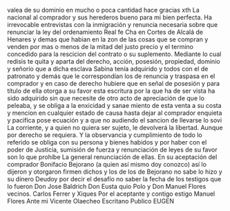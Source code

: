 valea de su dominio en mucho o poca cantidad hace gracias xth
La nacional al comprador y sus herederos bueno para mi bien perfecta. Ha irrevocable entrevistas con la inmigración y renuncia necesaria sobre que renunciar la ley del ordenamiento Real fe
Cha en Cortes de Alcalá de Henares y demas que habian en la zon de las cosas que se compran y venden por mas o menos de la mitad del justo precio y el termino concedido para la rescicion del contrato o su suplemento. Mediante lo cual redisis
te quita y aparta del derecho, acción, posesión, propiedad, dominio y señorío que a dicha esclava Sabina tenía adquirido y todos con el de patronato y demás que le correspondían los
de renuncia y traspasa en el comprador y en caso de derecho hubiere que en señal de posesión y para título de ella otorga a su favor esta escritura por la que ha de ser vista ha sido adquirido sin que necesite de otro acto de apreciación
de que lo peleaba, y se obliga a la enxicidad y sanae
miento de esta venta a su costa y mencion en cualquier estado
de causa hasta dejar al comprador enquieta y pacifica pose
ecuación y a que no audiendo el sancion de llevarse lo sovi
La corriente, y a quien no quiera ser sujeto, le devolverá la libertad.
Aunque por derecho se requiera. Y la observancia y cumplimiento de todo lo referido se obliga con su persona y bienes habidos y por haber con el poder de Justicia, sumisión de fuerza y renunciación de leyes de su favor son lo que prohíbe
La general renunciación de ellas. En su aceptación del comprador Bonifacio Bejorano (a quien así mismo doy conozco) así lo dijeron y otorgaron firmen dichos y los de los de Bejorano no sabe lo hizo y su dinero
Deudoy por decir el desafío no saber la fecha de los testigos que lo fueron Don Jose Baldrich Don Eusta quio Polo y Don Manuel Flores vecinos. Carlos Ferrer y Xiques
Por el aceptante y contigo estigo Manuel Flores
Ante mi Vicente Olaecheo
Escritano Publico
EUGEN